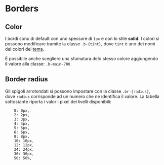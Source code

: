 # Borders

## Color

I bordi sono di default con uno spessore di `1px` e con lo stile **solid**.
I colori si possono modificare tramite la classe `.b-{tint}`, dove `tint` è uno dei nomi dei colori del [tema](./colors.md).

È possibile anche scegliere una sfumatura delo stesso colore aggiungendo il valore alla classe: `.b-main-700`.

## Border radius

Gli spigoli arrotondati si possono impostare con la classe `.br-{radius}`, dove `radius` corrisponde ad un numero che ne identifica il valore. La tabella sottostante riporta i valor i pixel dei livelli disponibili:

```
    0: 0px,
    2: 2px,
    3: 3px,
    4: 4px,
    5: 5px,
    6: 6px,
    8: 8px,
    10: 10px,
    12: 12px,
    24: 24px,
    36: 36px,
    50: 50%,
```
